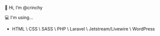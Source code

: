 👋 Hi, I’m @crinchy

💻 I'm using...
- HTML \ CSS \ SASS \ PHP \ Laravel \ Jetstream/Livewire \ WordPress
